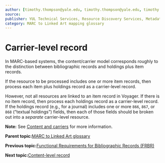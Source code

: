 ```yaml
---
author: [timothy.thompson@yale.edu, timothy.thompson@yale.edu, timothy.thompson@yale.edu]
source: 
publisher: YUL Technical Services, Resource Discovery Services, Metadata Services Unit
category: MARC to Linked Art mapping glossary
---
```


# Carrier-level record

In MARC-based systems, the content/carrier model corresponds roughly to the distinction between bibliographic records and holdings plus item records.

If the resource to be processed includes one or more item records, then process each item plus holdings record as a carrier-level record.

However, not all resources are linked to an item record in Voyager. If there is no item record, then process each holdings record as a carrier-level record. If the holdings record \(e.g., for a journal\) includes one or more `866`, `867`, or `868` \(“textual holdings”\) fields, then each of those fields should be broken out into a *separate* carrier-level resource.

**Note:** See [Content and carriers](../tasks/content_and_carriers.md) for more information.

**Parent topic:**[MARC to Linked Art glossary](../glossary/marc_to_linked_art_glossary.md)

**Previous topic:**[Functional Requirements for Bibliographic Records \(FRBR\)](../glossary/frbr.md)

**Next topic:**[Content-level record](../glossary/content_level_record.md)

